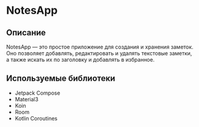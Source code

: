 # NotesApp

## Описание
NotesApp — это простое приложение для создания и хранения заметок. Оно позволяет добавлять, редактировать и удалять текстовые заметки, а также искать их по заголовку и добавлять в избранное.

## Используемые библиотеки
- Jetpack Compose
- Material3
- Koin
- Room
- Kotlin Coroutines

